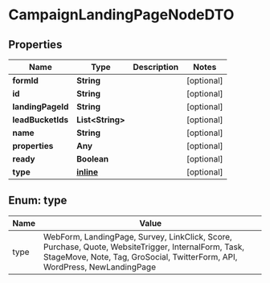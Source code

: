 
# CampaignLandingPageNodeDTO

## Properties
Name | Type | Description | Notes
------------ | ------------- | ------------- | -------------
**formId** | **String** |  |  [optional]
**id** | **String** |  |  [optional]
**landingPageId** | **String** |  |  [optional]
**leadBucketIds** | **List&lt;String&gt;** |  |  [optional]
**name** | **String** |  |  [optional]
**properties** | **Any** |  |  [optional]
**ready** | **Boolean** |  |  [optional]
**type** | [**inline**](#TypeEnum) |  |  [optional]


<a name="TypeEnum"></a>
## Enum: type
Name | Value
---- | -----
type | WebForm, LandingPage, Survey, LinkClick, Score, Purchase, Quote, WebsiteTrigger, InternalForm, Task, StageMove, Note, Tag, GroSocial, TwitterForm, API, WordPress, NewLandingPage



